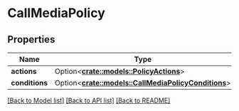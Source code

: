# CallMediaPolicy

## Properties

Name | Type | Description | Notes
------------ | ------------- | ------------- | -------------
**actions** | Option<[**crate::models::PolicyActions**](PolicyActions.md)> |  | [optional]
**conditions** | Option<[**crate::models::CallMediaPolicyConditions**](CallMediaPolicyConditions.md)> |  | [optional]

[[Back to Model list]](../README.md#documentation-for-models) [[Back to API list]](../README.md#documentation-for-api-endpoints) [[Back to README]](../README.md)


